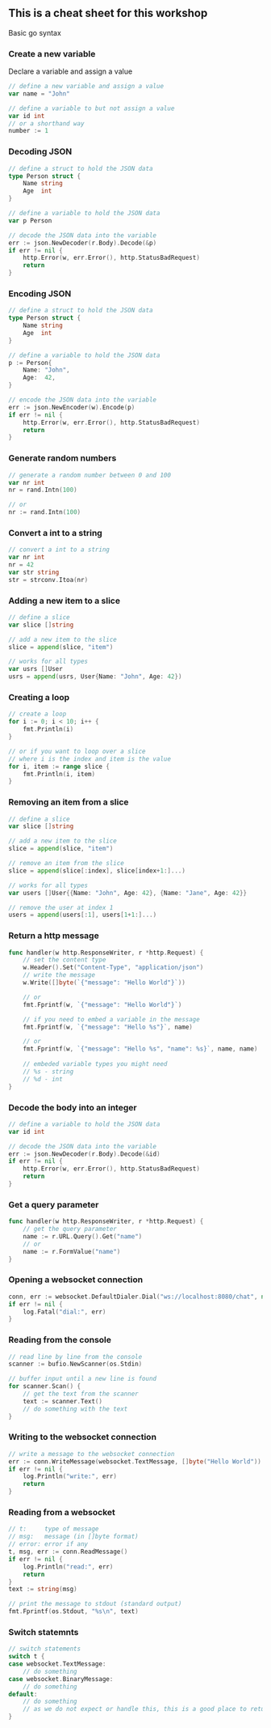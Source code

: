 ## This is a cheat sheet for this workshop

Basic go syntax 

### Create a new variable

Declare a variable and assign a value

```go
// define a new variable and assign a value
var name = "John"

// define a variable to but not assign a value
var id int
// or a shorthand way
number := 1
```

### Decoding JSON

```go
// define a struct to hold the JSON data
type Person struct {
    Name string
    Age  int
}

// define a variable to hold the JSON data
var p Person

// decode the JSON data into the variable
err := json.NewDecoder(r.Body).Decode(&p)
if err != nil {
    http.Error(w, err.Error(), http.StatusBadRequest)
    return
}
```

### Encoding JSON

```go
// define a struct to hold the JSON data
type Person struct {
    Name string
    Age  int
}

// define a variable to hold the JSON data
p := Person{
    Name: "John",
    Age:  42,
}

// encode the JSON data into the variable
err := json.NewEncoder(w).Encode(p)
if err != nil {
    http.Error(w, err.Error(), http.StatusBadRequest)
    return
}
```

### Generate random numbers

```go
// generate a random number between 0 and 100
var nr int
nr = rand.Intn(100)

// or 
nr := rand.Intn(100)
```

### Convert a int to a string

```go
// convert a int to a string
var nr int
nr = 42
var str string
str = strconv.Itoa(nr)
```

### Adding a new item to a slice

```go
// define a slice
var slice []string

// add a new item to the slice
slice = append(slice, "item")

// works for all types
var usrs []User
usrs = append(usrs, User{Name: "John", Age: 42})
```

### Creating a loop

```go
// create a loop
for i := 0; i < 10; i++ {
    fmt.Println(i)
}

// or if you want to loop over a slice
// where i is the index and item is the value
for i, item := range slice {
    fmt.Println(i, item)
}
```


### Removing an item from a slice

```go
// define a slice
var slice []string

// add a new item to the slice
slice = append(slice, "item")

// remove an item from the slice
slice = append(slice[:index], slice[index+1:]...)

// works for all types
var users []User{{Name: "John", Age: 42}, {Name: "Jane", Age: 42}}

// remove the user at index 1
users = append(users[:1], users[1+1:]...)
```

### Return a http message

```go
func handler(w http.ResponseWriter, r *http.Request) {
    // set the content type
    w.Header().Set("Content-Type", "application/json")
    // write the message
    w.Write([]byte(`{"message": "Hello World"}`))

    // or
    fmt.Fprintf(w, `{"message": "Hello World"}`)

    // if you need to embed a variable in the message
    fmt.Fprintf(w, `{"message": "Hello %s"}`, name)

    // or
    fmt.Fprintf(w, `{"message": "Hello %s", "name": %s}`, name, name)
    
    // embeded variable types you might need
    // %s - string
    // %d - int
}
```

### Decode the body into an integer
    
```go
// define a variable to hold the JSON data
var id int

// decode the JSON data into the variable
err := json.NewDecoder(r.Body).Decode(&id)
if err != nil {
    http.Error(w, err.Error(), http.StatusBadRequest)
    return
}
```

### Get a query parameter

```go
func handler(w http.ResponseWriter, r *http.Request) {
    // get the query parameter
    name := r.URL.Query().Get("name")
    // or
    name := r.FormValue("name")
}
```


### Opening a websocket connection

```go
conn, err := websocket.DefaultDialer.Dial("ws://localhost:8080/chat", nil)
if err != nil {
    log.Fatal("dial:", err)
}
```

### Reading from the console
    
```go
// read line by line from the console
scanner := bufio.NewScanner(os.Stdin)

// buffer input until a new line is found
for scanner.Scan() {
    // get the text from the scanner
    text := scanner.Text()
    // do something with the text
}

```


### Writing to the websocket connection

```go
// write a message to the websocket connection
err := conn.WriteMessage(websocket.TextMessage, []byte("Hello World"))
if err != nil {
    log.Println("write:", err)
    return
}
```

### Reading from a websocket

```go
// t:     type of message
// msg:   message (in []byte format)
// error: error if any
t, msg, err := conn.ReadMessage()
if err != nil {
    log.Println("read:", err)
    return
}
text := string(msg)

// print the message to stdout (standard output)
fmt.Fprintf(os.Stdout, "%s\n", text)
```

### Switch statemnts

```go
// switch statements
switch t {
case websocket.TextMessage:
    // do something
case websocket.BinaryMessage:
    // do something
default:
    // do something
    // as we do not expect or handle this, this is a good place to return an error to our error channel
}
